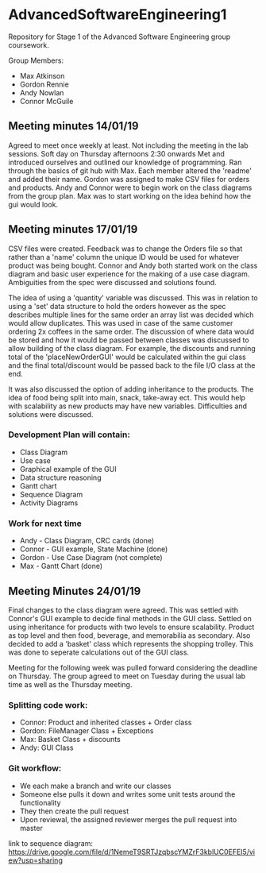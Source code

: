 # AdvancedSoftwareEngineering1
Repository for Stage 1 of the Advanced Software Engineering group coursework.

Group Members:
- Max Atkinson
- Gordon Rennie
- Andy Nowlan
- Connor McGuile

## Meeting minutes 14/01/19

Agreed to meet once weekly at least. Not including the meeting in the lab sessions. Soft day on Thursday afternoons 2:30 onwards
Met and introduced ourselves and outlined our knowledge of programming.
Ran through the basics of git hub with Max. Each member altered the 'readme' and added their name.
Gordon was assigned to make CSV files for orders and products.
Andy and Connor were to begin work on the class diagrams from the group plan. 
Max was to start working on the idea behind how the gui would look.

## Meeting minutes 17/01/19

CSV files were created. Feedback was to change the Orders file so that rather than a 'name' column the 
unique ID would be used for whatever product was being bought.
Connor and Andy both started work on the class diagram and basic user experience for the making of a use case diagram.
Ambiguities from the spec were discussed and solutions found.

The idea of using a 'quantity' variable was discussed. This was in relation to using a 'set' data structure to hold
the orders however as the spec describes multiple lines for the same order an array list was decided which would allow 
duplicates. This was used in case of the same customer ordering 2x coffees in the same order. 
The discussion of where data would be stored and how it would be passed between classes was discussed to allow building
of the class diagram. For example, the discounts and running total of the 'placeNewOrderGUI' would be calculated within the 
gui class and the final total/discount would be passed back to the file I/O class at the end. 

It was also discussed the option of adding inheritance to the products. The idea of food being split into main, snack,
take-away ect. This would help with scalability as new products may have new variables. Difficulties and solutions were 
discussed.

### Development Plan will contain:
- Class Diagram
- Use case
- Graphical example of the GUI
- Data structure reasoning
- Gantt chart
- Sequence Diagram
- Activity Diagrams

### Work for next time
- Andy - Class Diagram, CRC cards (done)
- Connor - GUI example, State Machine (done)
- Gordon - Use Case Diagram (not complete)
- Max - Gantt Chart (done)

## Meeting Minutes 24/01/19
Final changes to the class diagram were agreed. This was settled with Connor's GUI example to decide final methods 
in the GUI class. Settled on using inheritance for products with two levels to ensure scalability. Product as top level and then food, beverage,
and memorabilia as secondary. Also decided to add a 'basket' class which represents the shopping trolley. This was done to 
seperate calculations out of the GUI class. 

Meeting for the following week was pulled forward considering the deadline on Thursday. The group agreed to meet on 
Tuesday during the usual lab time as well as the Thursday meeting. 

### Splitting code work:
- Connor: Product and inherited classes + Order class
- Gordon: FileManager Class + Exceptions 
- Max: Basket Class + discounts
- Andy: GUI Class

### Git workflow:
- We each make a branch and write our classes
- Someone else pulls it down and writes some unit tests around the functionality
- They then create the pull request
- Upon reviewal, the assigned reviewer merges the pull request into master
 
link to sequence diagram:
https://drive.google.com/file/d/1NemeT9SRTJzqbscYMZrF3kblUC0EFEI5/view?usp=sharing
